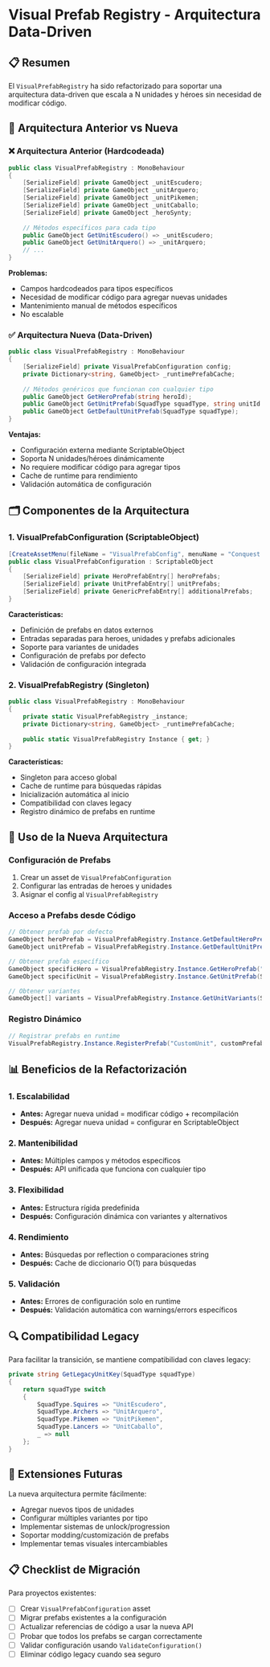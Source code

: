 # Visual Prefab Registry - Arquitectura Data-Driven

## 📋 Resumen

El `VisualPrefabRegistry` ha sido refactorizado para soportar una arquitectura data-driven que escala a N unidades y héroes sin necesidad de modificar código.

## 🔧 Arquitectura Anterior vs Nueva

### ❌ Arquitectura Anterior (Hardcodeada)
```csharp
public class VisualPrefabRegistry : MonoBehaviour
{
    [SerializeField] private GameObject _unitEscudero;
    [SerializeField] private GameObject _unitArquero;
    [SerializeField] private GameObject _unitPikemen;
    [SerializeField] private GameObject _unitCaballo;
    [SerializeField] private GameObject _heroSynty;
    
    // Métodos específicos para cada tipo
    public GameObject GetUnitEscudero() => _unitEscudero;
    public GameObject GetUnitArquero() => _unitArquero;
    // ...
}
```

**Problemas:**
- Campos hardcodeados para tipos específicos
- Necesidad de modificar código para agregar nuevas unidades
- Mantenimiento manual de métodos específicos
- No escalable

### ✅ Arquitectura Nueva (Data-Driven)
```csharp
public class VisualPrefabRegistry : MonoBehaviour
{
    [SerializeField] private VisualPrefabConfiguration config;
    private Dictionary<string, GameObject> _runtimePrefabCache;
    
    // Métodos genéricos que funcionan con cualquier tipo
    public GameObject GetHeroPrefab(string heroId);
    public GameObject GetUnitPrefab(SquadType squadType, string unitId = null);
    public GameObject GetDefaultUnitPrefab(SquadType squadType);
}
```

**Ventajas:**
- Configuración externa mediante ScriptableObject
- Soporta N unidades/héroes dinámicamente
- No requiere modificar código para agregar tipos
- Cache de runtime para rendimiento
- Validación automática de configuración

## 🗂️ Componentes de la Arquitectura

### 1. VisualPrefabConfiguration (ScriptableObject)
```csharp
[CreateAssetMenu(fileName = "VisualPrefabConfig", menuName = "Conquest Tactics/Visual Prefab Configuration")]
public class VisualPrefabConfiguration : ScriptableObject
{
    [SerializeField] private HeroPrefabEntry[] heroPrefabs;
    [SerializeField] private UnitPrefabEntry[] unitPrefabs;
    [SerializeField] private GenericPrefabEntry[] additionalPrefabs;
}
```

**Características:**
- Definición de prefabs en datos externos
- Entradas separadas para heroes, unidades y prefabs adicionales
- Soporte para variantes de unidades
- Configuración de prefabs por defecto
- Validación de configuración integrada

### 2. VisualPrefabRegistry (Singleton)
```csharp
public class VisualPrefabRegistry : MonoBehaviour
{
    private static VisualPrefabRegistry _instance;
    private Dictionary<string, GameObject> _runtimePrefabCache;
    
    public static VisualPrefabRegistry Instance { get; }
}
```

**Características:**
- Singleton para acceso global
- Cache de runtime para búsquedas rápidas
- Inicialización automática al inicio
- Compatibilidad con claves legacy
- Registro dinámico de prefabs en runtime

## 🎯 Uso de la Nueva Arquitectura

### Configuración de Prefabs
1. Crear un asset de `VisualPrefabConfiguration`
2. Configurar las entradas de heroes y unidades
3. Asignar el config al `VisualPrefabRegistry`

### Acceso a Prefabs desde Código
```csharp
// Obtener prefab por defecto
GameObject heroPrefab = VisualPrefabRegistry.Instance.GetDefaultHeroPrefab();
GameObject unitPrefab = VisualPrefabRegistry.Instance.GetDefaultUnitPrefab(SquadType.Squires);

// Obtener prefab específico
GameObject specificHero = VisualPrefabRegistry.Instance.GetHeroPrefab("Knight");
GameObject specificUnit = VisualPrefabRegistry.Instance.GetUnitPrefab(SquadType.Archers, "EliteArcher");

// Obtener variantes
GameObject[] variants = VisualPrefabRegistry.Instance.GetUnitVariants(SquadType.Squires, "BasicSquire");
```

### Registro Dinámico
```csharp
// Registrar prefabs en runtime
VisualPrefabRegistry.Instance.RegisterPrefab("CustomUnit", customPrefab);
```

## 📊 Beneficios de la Refactorización

### 1. Escalabilidad
- **Antes:** Agregar nueva unidad = modificar código + recompilación
- **Después:** Agregar nueva unidad = configurar en ScriptableObject

### 2. Mantenibilidad
- **Antes:** Múltiples campos y métodos específicos
- **Después:** API unificada que funciona con cualquier tipo

### 3. Flexibilidad
- **Antes:** Estructura rígida predefinida
- **Después:** Configuración dinámica con variantes y alternativos

### 4. Rendimiento
- **Antes:** Búsquedas por reflection o comparaciones string
- **Después:** Cache de diccionario O(1) para búsquedas

### 5. Validación
- **Antes:** Errores de configuración solo en runtime
- **Después:** Validación automática con warnings/errors específicos

## 🔍 Compatibilidad Legacy

Para facilitar la transición, se mantiene compatibilidad con claves legacy:

```csharp
private string GetLegacyUnitKey(SquadType squadType)
{
    return squadType switch
    {
        SquadType.Squires => "UnitEscudero",
        SquadType.Archers => "UnitArquero", 
        SquadType.Pikemen => "UnitPikemen",
        SquadType.Lancers => "UnitCaballo",
        _ => null
    };
}
```

## 🚀 Extensiones Futuras

La nueva arquitectura permite fácilmente:
- Agregar nuevos tipos de unidades
- Configurar múltiples variantes por tipo
- Implementar sistemas de unlock/progression
- Soportar modding/customización de prefabs
- Implementar temas visuales intercambiables

## 📋 Checklist de Migración

Para proyectos existentes:
- [ ] Crear `VisualPrefabConfiguration` asset
- [ ] Migrar prefabs existentes a la configuración
- [ ] Actualizar referencias de código a usar la nueva API
- [ ] Probar que todos los prefabs se cargan correctamente
- [ ] Validar configuración usando `ValidateConfiguration()`
- [ ] Eliminar código legacy cuando sea seguro
